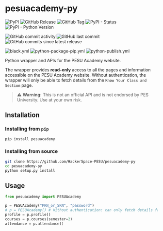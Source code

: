 # pesuacademy-py

![PyPI](https://img.shields.io/pypi/v/pesuacademy?label=pypi%20package)
![GitHub Release](https://img.shields.io/github/v/release/HackerSpace-PESU/pesuacademy-py)
![GitHub Tag](https://img.shields.io/github/v/tag/HackerSpace-PESU/pesuacademy-py)
![PyPI - Status](https://img.shields.io/pypi/status/pesuacademy)
![PyPI - Python Version](https://img.shields.io/pypi/pyversions/pesuacademy)

![GitHub commit activity](https://img.shields.io/github/commit-activity/w/HackerSpace-PESU/pesuacademy-py)
![GitHub last commit](https://img.shields.io/github/last-commit/HackerSpace-PESU/pesuacademy-py)
![GitHub commits since latest release](https://img.shields.io/github/commits-since/HackerSpace-PESU/pesuacademy-py/latest)

![black.yml](https://github.com/HackerSpace-PESU/pesuacademy-py/actions/workflows/black.yml/badge.svg)
![python-package-pip.yml](https://github.com/HackerSpace-PESU/pesuacademy-py/actions/workflows/python-package-pip.yml/badge.svg)
![python-publish.yml](https://github.com/HackerSpace-PESU/pesuacademy-py/actions/workflows/python-publish.yml/badge.svg)

Python wrapper and APIs for the PESU Academy website.

The wrapper provides **read-only** access to all the pages and information accessible on the PESU Academy website.
Without authentication, the wrapper will only be able to fetch details from the `Know Your Class and Section` page.

> :warning: **Warning:** This is not an official API and is not endorsed by PES University. Use at your own risk.

## Installation

### Installing from `pip`

```bash
pip install pesuacademy
```

### Installing from source

```bash
git clone https://github.com/HackerSpace-PESU/pesuacademy-py
cd pesuacademy-py
python setup.py install
```

## Usage

```python
from pesuacademy import PESUAcademy

p = PESUAcademy("PRN_or_SRN", "password")
# p = PESUAcademy() # Without authentication: can only fetch details from the `Know Your Class and Section` page
profile = p.profile()
courses = p.courses(semester=2)
attendance = p.attendance()
```